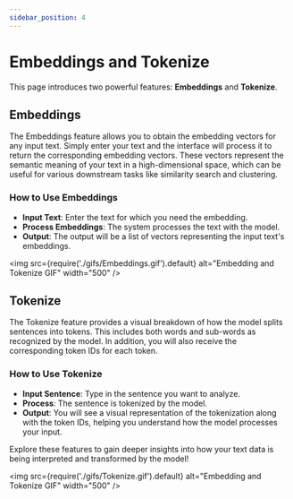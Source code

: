 ```yaml
---
sidebar_position: 4
---
```

# Embeddings and Tokenize

This page introduces two powerful features: **Embeddings** and **Tokenize**.

## Embeddings

The Embeddings feature allows you to obtain the embedding vectors for any input text. Simply enter your text and the interface will process it to return the corresponding embedding vectors. These vectors represent the semantic meaning of your text in a high-dimensional space, which can be useful for various downstream tasks like similarity search and clustering.

### How to Use Embeddings

- **Input Text**: Enter the text for which you need the embedding.
- **Process Embeddings**: The system processes the text with the model.
- **Output**: The output will be a list of vectors representing the input text's embeddings.

<img src={require('./gifs/Embeddings.gif').default} alt="Embedding and Tokenize GIF" width="500" />

## Tokenize

The Tokenize feature provides a visual breakdown of how the model splits sentences into tokens. This includes both words and sub-words as recognized by the model. In addition, you will also receive the corresponding token IDs for each token.

### How to Use Tokenize

- **Input Sentence**: Type in the sentence you want to analyze.
- **Process**: The sentence is tokenized by the model.
- **Output**: You will see a visual representation of the tokenization along with the token IDs, helping you understand how the model processes your input.

Explore these features to gain deeper insights into how your text data is being interpreted and transformed by the model!

<img src={require('./gifs/Tokenize.gif').default} alt="Embedding and Tokenize GIF" width="500" />